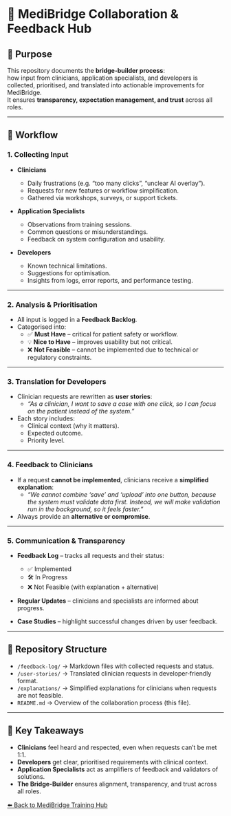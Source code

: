 # 🔗 MediBridge Collaboration & Feedback Hub

## 🎯 Purpose
This repository documents the **bridge‑builder process**:  
how input from clinicians, application specialists, and developers is collected, prioritised, and translated into actionable improvements for MediBridge.  
It ensures **transparency, expectation management, and trust** across all roles.

---

## 🧩 Workflow

### 1. Collecting Input
- **Clinicians**  
  - Daily frustrations (e.g. “too many clicks”, “unclear AI overlay”).  
  - Requests for new features or workflow simplification.  
  - Gathered via workshops, surveys, or support tickets.  

- **Application Specialists**  
  - Observations from training sessions.  
  - Common questions or misunderstandings.  
  - Feedback on system configuration and usability.  

- **Developers**  
  - Known technical limitations.  
  - Suggestions for optimisation.  
  - Insights from logs, error reports, and performance testing.  

---

### 2. Analysis & Prioritisation
- All input is logged in a **Feedback Backlog**.  
- Categorised into:  
  - ✅ **Must Have** – critical for patient safety or workflow.  
  - 💡 **Nice to Have** – improves usability but not critical.  
  - ❌ **Not Feasible** – cannot be implemented due to technical or regulatory constraints.  

---

### 3. Translation for Developers
- Clinician requests are rewritten as **user stories**:  
  - *“As a clinician, I want to save a case with one click, so I can focus on the patient instead of the system.”*  
- Each story includes:  
  - Clinical context (why it matters).  
  - Expected outcome.  
  - Priority level.  

---

### 4. Feedback to Clinicians
- If a request **cannot be implemented**, clinicians receive a **simplified explanation**:  
  - *“We cannot combine ‘save’ and ‘upload’ into one button, because the system must validate data first. Instead, we will make validation run in the background, so it feels faster.”*  
- Always provide an **alternative or compromise**.  

---

### 5. Communication & Transparency
- **Feedback Log** – tracks all requests and their status:  
  - ✅ Implemented  
  - 🛠️ In Progress  
  - ❌ Not Feasible (with explanation + alternative)  

- **Regular Updates** – clinicians and specialists are informed about progress.  
- **Case Studies** – highlight successful changes driven by user feedback.  

---

## 📂 Repository Structure
- `/feedback-log/` → Markdown files with collected requests and status.  
- `/user-stories/` → Translated clinician requests in developer‑friendly format.  
- `/explanations/` → Simplified explanations for clinicians when requests are not feasible.  
- `README.md` → Overview of the collaboration process (this file).  

---

## 🎯 Key Takeaways
- **Clinicians** feel heard and respected, even when requests can’t be met 1:1.  
- **Developers** get clear, prioritised requirements with clinical context.  
- **Application Specialists** act as amplifiers of feedback and validators of solutions.  
- **The Bridge‑Builder** ensures alignment, transparency, and trust across all roles.  

[⬅️ Back to MediBridge Training Hub](https://github.com/BridgingKnowledge/medibridge-training)
